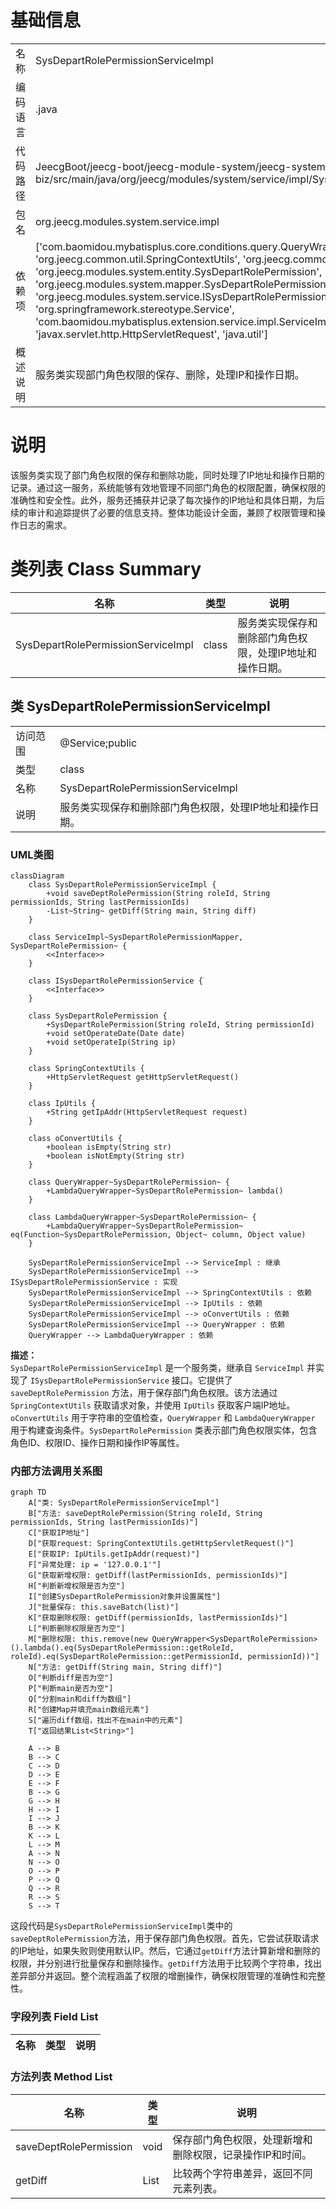 # 基础信息

|      |      |
|------|------|
| 名称 | SysDepartRolePermissionServiceImpl |
| 编码语言 | .java |
| 代码路径 | JeecgBoot/jeecg-boot/jeecg-module-system/jeecg-system-biz/src/main/java/org/jeecg/modules/system/service/impl/SysDepartRolePermissionServiceImpl.java |
| 包名 | org.jeecg.modules.system.service.impl |
| 依赖项 | ['com.baomidou.mybatisplus.core.conditions.query.QueryWrapper', 'org.jeecg.common.util.IpUtils', 'org.jeecg.common.util.SpringContextUtils', 'org.jeecg.common.util.oConvertUtils', 'org.jeecg.modules.system.entity.SysDepartRolePermission', 'org.jeecg.modules.system.mapper.SysDepartRolePermissionMapper', 'org.jeecg.modules.system.service.ISysDepartRolePermissionService', 'org.springframework.stereotype.Service', 'com.baomidou.mybatisplus.extension.service.impl.ServiceImpl', 'javax.servlet.http.HttpServletRequest', 'java.util'] |
| 概述说明 | 服务类实现部门角色权限的保存、删除，处理IP和操作日期。 |

# 说明

该服务类实现了部门角色权限的保存和删除功能，同时处理了IP地址和操作日期的记录。通过这一服务，系统能够有效地管理不同部门角色的权限配置，确保权限的准确性和安全性。此外，服务还捕获并记录了每次操作的IP地址和具体日期，为后续的审计和追踪提供了必要的信息支持。整体功能设计全面，兼顾了权限管理和操作日志的需求。

# 类列表 Class Summary

| 名称   | 类型  | 说明 |
|-------|------|-------------|
| SysDepartRolePermissionServiceImpl | class | 服务类实现保存和删除部门角色权限，处理IP地址和操作日期。 |



## 类 SysDepartRolePermissionServiceImpl

|      |      |
|------|------|
| 访问范围 | @Service;public |
| 类型 | class |
| 名称 | SysDepartRolePermissionServiceImpl |
| 说明 | 服务类实现保存和删除部门角色权限，处理IP地址和操作日期。 |


### UML类图

```mermaid
classDiagram
    class SysDepartRolePermissionServiceImpl {
        +void saveDeptRolePermission(String roleId, String permissionIds, String lastPermissionIds)
        -List~String~ getDiff(String main, String diff)
    }

    class ServiceImpl~SysDepartRolePermissionMapper, SysDepartRolePermission~ {
        <<Interface>>
    }

    class ISysDepartRolePermissionService {
        <<Interface>>
    }

    class SysDepartRolePermission {
        +SysDepartRolePermission(String roleId, String permissionId)
        +void setOperateDate(Date date)
        +void setOperateIp(String ip)
    }

    class SpringContextUtils {
        +HttpServletRequest getHttpServletRequest()
    }

    class IpUtils {
        +String getIpAddr(HttpServletRequest request)
    }

    class oConvertUtils {
        +boolean isEmpty(String str)
        +boolean isNotEmpty(String str)
    }

    class QueryWrapper~SysDepartRolePermission~ {
        +LambdaQueryWrapper~SysDepartRolePermission~ lambda()
    }

    class LambdaQueryWrapper~SysDepartRolePermission~ {
        +LambdaQueryWrapper~SysDepartRolePermission~ eq(Function~SysDepartRolePermission, Object~ column, Object value)
    }

    SysDepartRolePermissionServiceImpl --> ServiceImpl : 继承
    SysDepartRolePermissionServiceImpl --> ISysDepartRolePermissionService : 实现
    SysDepartRolePermissionServiceImpl --> SpringContextUtils : 依赖
    SysDepartRolePermissionServiceImpl --> IpUtils : 依赖
    SysDepartRolePermissionServiceImpl --> oConvertUtils : 依赖
    SysDepartRolePermissionServiceImpl --> QueryWrapper : 依赖
    QueryWrapper --> LambdaQueryWrapper : 依赖
```

**描述：**  
`SysDepartRolePermissionServiceImpl` 是一个服务类，继承自 `ServiceImpl` 并实现了 `ISysDepartRolePermissionService` 接口。它提供了 `saveDeptRolePermission` 方法，用于保存部门角色权限。该方法通过 `SpringContextUtils` 获取请求对象，并使用 `IpUtils` 获取客户端IP地址。`oConvertUtils` 用于字符串的空值检查，`QueryWrapper` 和 `LambdaQueryWrapper` 用于构建查询条件。`SysDepartRolePermission` 类表示部门角色权限实体，包含角色ID、权限ID、操作日期和操作IP等属性。


### 内部方法调用关系图

```mermaid
graph TD
    A["类: SysDepartRolePermissionServiceImpl"]
    B["方法: saveDeptRolePermission(String roleId, String permissionIds, String lastPermissionIds)"]
    C["获取IP地址"]
    D["获取request: SpringContextUtils.getHttpServletRequest()"]
    E["获取IP: IpUtils.getIpAddr(request)"]
    F["异常处理: ip = '127.0.0.1'"]
    G["获取新增权限: getDiff(lastPermissionIds, permissionIds)"]
    H["判断新增权限是否为空"]
    I["创建SysDepartRolePermission对象并设置属性"]
    J["批量保存: this.saveBatch(list)"]
    K["获取删除权限: getDiff(permissionIds, lastPermissionIds)"]
    L["判断删除权限是否为空"]
    M["删除权限: this.remove(new QueryWrapper<SysDepartRolePermission>().lambda().eq(SysDepartRolePermission::getRoleId, roleId).eq(SysDepartRolePermission::getPermissionId, permissionId))"]
    N["方法: getDiff(String main, String diff)"]
    O["判断diff是否为空"]
    P["判断main是否为空"]
    Q["分割main和diff为数组"]
    R["创建Map并填充main数组元素"]
    S["遍历diff数组，找出不在main中的元素"]
    T["返回结果List<String>"]

    A --> B
    B --> C
    C --> D
    D --> E
    E --> F
    B --> G
    G --> H
    H --> I
    I --> J
    B --> K
    K --> L
    L --> M
    A --> N
    N --> O
    O --> P
    P --> Q
    Q --> R
    R --> S
    S --> T
```

这段代码是`SysDepartRolePermissionServiceImpl`类中的`saveDeptRolePermission`方法，用于保存部门角色权限。首先，它尝试获取请求的IP地址，如果失败则使用默认IP。然后，它通过`getDiff`方法计算新增和删除的权限，并分别进行批量保存和删除操作。`getDiff`方法用于比较两个字符串，找出差异部分并返回。整个流程涵盖了权限的增删操作，确保权限管理的准确性和完整性。

### 字段列表 Field List

| 名称  | 类型  | 说明 |
|-------|-------|------|

### 方法列表 Method List

| 名称  | 类型  | 说明 |
|-------|-------|------|
| saveDeptRolePermission | void | 保存部门角色权限，处理新增和删除权限，记录操作IP和时间。 |
| getDiff | List<String> | 比较两个字符串差异，返回不同元素列表。 |




